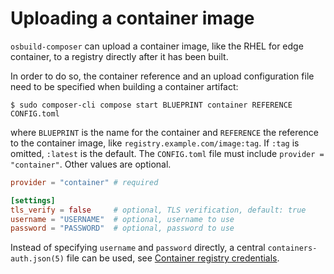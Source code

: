 # Uploading a container image

`osbuild-composer` can upload a container image, like the RHEL for
edge container, to a registry directly after it has been built.

In order to do so, the container reference and an upload configuration
file need to be specified when building a container artifact:

```
$ sudo composer-cli compose start BLUEPRINT container REFERENCE CONFIG.toml
```

where `BLUEPRINT` is the name for the container and `REFERENCE` the
reference to the container image, like `registry.example.com/image:tag`.
If `:tag` is omitted, `:latest` is the default.  The `CONFIG.toml` file
must include `provider = "container"`. Other values are optional.

```Toml
provider = "container" # required

[settings]
tls_verify = false     # optional, TLS verification, default: true
username = "USERNAME"  # optional, username to use
password = "PASSWORD"  # optional, password to use
```

Instead of specifying `username` and `password` directly, a central
`containers-auth.json(5)` file can be used, see
[Container registry credentials](../on-premises/installation/container-auth).
